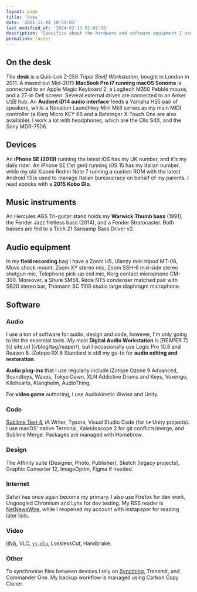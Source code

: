 ```yaml
---
layout: page
title: 'Uses'
date: '2021-11-08 10:54:03'
last_modified_at: '2024-02-13 01:02:56'
description: "Specifics about the hardware and software equipment I use. The page is part of the <a href='https://uses.tech'>uses.tech</a> project."
permalink: /uses/
---
```

## On the desk

The **desk** is a Quik-Lok Z-250 _Triple Shelf Workstation_, bought in London in 2011. A maxed out Mid-2015 **MacBook Pro i7 running macOS Sonoma** is connected to an Apple Magic Keyboard 2, a Logitech M350 Pebble mouse, and a 27-in Dell screen. Several external drives are connected to an Anker USB hub. An **Audient iD14 audio interface** feeds a Yamaha HS5 pair of speakers, while a Novation Launchkey Mini MkII serves as my main MIDI controller (a Korg Micro KEY 66 and a Behringer X-Touch One are also available). I work a lot with headphones, which are the Ollo S4X, and the Sony MDR-7506.

## Devices

An **iPhone SE (2019)** running the latest iOS has my UK number, and it's my daily rider. An iPhone SE (1st gen) running iOS 15 has my Italian number, while my old Xiaomi Redmi Note 7 running a custom ROM with the latest Android 13 is used to manage Italian bureaucracy on behalf of my parents. I read ebooks with a **2015 Kobo Glo**.

## Music instruments

An Hercules AGS Tri-guitar stand holds my **Warwick Thumb bass** (1991), the Fender Jazz fretless bass (2014), and a Fender Stratocaster. Both basses are fed to a Tech 21 Sansamp Bass Driver v2.

## Audio equipment

In my **field recording** bag I have a Zoom H5, Ulanzy mini tripod MT-08, Movo shock mount, Zoom XY stereo mic, Zoom SSH-6 mid-side stereo shotgun mic, Telephone pick-up coil mic, Korg contact microphone CM-300. Moreover, a Shure SM58, Røde NT5 condenser matched pair with SB20 stereo bar, Thomann SC 1100 studio large diaphragm microphone.

## Software

### Audio

I use a ton of software for audio, design and code, however, I'm only going to list the essential tools. My main **Digital Audio Workstation** is [REAPER 7]({{ site.url }}/blog/tag/reaper/), but I occasionally use Logic Pro 10.8 and Reason 8. iZotope RX 6 Standard is still my go-to for **audio editing and restoration**.

**Audio plug-ins** that I use regularly include iZotope Ozone 9 Advanced, Soundtoys, Waves, Tokyo Dawn, XLN Addictive Drums and Keys, Voxengo, Kilohearts, Klanghelm, AudioThing.

For **video game** authoring, I use Audiokinetic Wwise and Unity.

### Code

[Sublime Text 4](https://tonsky.me/blog/sublime/), iA Writer, Typora, Visual Studio Code (for `C#` Unity projects). I use macOS' native Terminal, Kaleidoscope 2 for git conflicts/merge, and Sublime Merge. Packages are managed with Homebrew.

### Design

The Affinity suite (Designer, Photo, Publisher), Sketch (legacy projects), Graphic Converter 12, ImageOptim, Figma if needed.

### Internet

Safari has once again become my primary. I also use Firefox for dev work, Ungoogled Chromium and Lynx for dev testing. My RSS reader is [NetNewsWire](https://inessential.com/2023/02/20/on_not_taking_money_for_netnewswire), while I reopened my account with Instapaper for reading later lists.

### Video

[IINA](https://iina.io/), VLC, [`yt-dlp`](https://github.com/yt-dlp/yt-dlp), LosslessCut, Handbrake.

### Other

To synchronise files between devices I rely on [Syncthing](https://syncthing.net/), Transmit, and Commander One. My backup workflow is managed using Carbon Copy Cloner.
